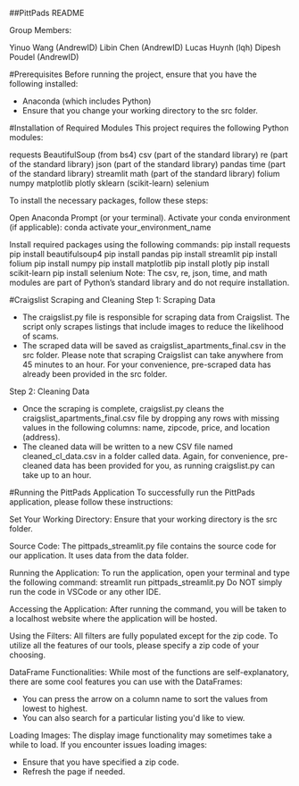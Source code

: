 ##PittPads README

Group Members:

Yinuo Wang (AndrewID)
Libin Chen (AndrewID)
Lucas Huynh (lqh)
Dipesh Poudel (AndrewID)

#Prerequisites
Before running the project, ensure that you have the following installed:
- Anaconda (which includes Python)
- Ensure that you change your working directory to the src folder.

#Installation of Required Modules
This project requires the following Python modules:

requests
BeautifulSoup (from bs4)
csv (part of the standard library)
re (part of the standard library)
json (part of the standard library)
pandas
time (part of the standard library)
streamlit
math (part of the standard library)
folium
numpy
matplotlib
plotly
sklearn (scikit-learn)
selenium

To install the necessary packages, follow these steps:

Open Anaconda Prompt (or your terminal).
Activate your conda environment (if applicable):
conda activate your_environment_name

Install required packages using the following commands:
pip install requests
pip install beautifulsoup4
pip install pandas
pip install streamlit
pip install folium
pip install numpy
pip install matplotlib
pip install plotly
pip install scikit-learn
pip install selenium
Note: The csv, re, json, time, and math modules are part of Python’s standard library and do not require installation.

#Craigslist Scraping and Cleaning
Step 1: Scraping Data
- The craigslist.py file is responsible for scraping data from Craigslist. The script only scrapes listings that include images to reduce the likelihood of scams.
- The scraped data will be saved as craigslist_apartments_final.csv in the src folder.
Please note that scraping Craigslist can take anywhere from 45 minutes to an hour.
For your convenience, pre-scraped data has already been provided in the src folder.

Step 2: Cleaning Data
- Once the scraping is complete, craigslist.py cleans the craigslist_apartments_final.csv file by dropping any rows with missing values in the following columns: name, zipcode, price, and location (address).
- The cleaned data will be written to a new CSV file named cleaned_cl_data.csv in a folder called data.
Again, for convenience, pre-cleaned data has been provided for you, as running craigslist.py can take up to an hour.

#Running the PittPads Application
To successfully run the PittPads application, please follow these instructions:

Set Your Working Directory: Ensure that your working directory is the src folder.

Source Code: The pittpads_streamlit.py file contains the source code for our application. It uses data from the data folder.

Running the Application: To run the application, open your terminal and type the following command:
streamlit run pittpads_streamlit.py
Do NOT simply run the code in VSCode or any other IDE.

Accessing the Application: After running the command, you will be taken to a localhost website where the application will be hosted.

Using the Filters: All filters are fully populated except for the zip code. To utilize all the features of our tools, please specify a zip code of your choosing.

DataFrame Functionalities: While most of the functions are self-explanatory, there are some cool features you can use with the DataFrames:
- You can press the arrow on a column name to sort the values from lowest to highest.
- You can also search for a particular listing you'd like to view.
  
Loading Images: The display image functionality may sometimes take a while to load. If you encounter issues loading images:
- Ensure that you have specified a zip code.
- Refresh the page if needed.
